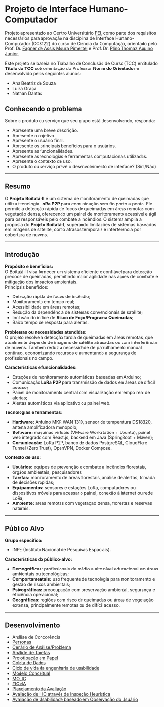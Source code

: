 # Projeto de Interface Humano-Computador

Projeto apresentado ao Centro Universitário [FEI](https://portal.fei.edu.br/), como parte dos requisitos necessários para aprovação na disciplina de Interface Humano-Computador (CC8122) do curso de Ciencia da Computação, orientado pelo Prof. Dr. [Fagner de Assis Moura Pimentel](http://lattes.cnpq.br/6747210702910392) e Prof. Dr. [Plino Thomaz Aquino Junior](http://lattes.cnpq.br/6186413528999908).

Este projeto se baseia no Trabalho de Conclusão de Curso (TCC) entitulado **Título do TCC** sob orientação do Professor **Nome do Orientador** e desenvolvido pelos seguintes alunos:

- Ana Beatriz de Souza
- Luísa Graça
- Nathan Dantas

## Conhecendo o problema

Sobre o produto ou serviço que seu grupo está desenvolvendo, responda:
- Apresente uma breve descrição.
- Apresente o objetivo. 
- Apresente o usuário final.
- Apresente os principais benefícios para o usuários.
- Apresente as funcionalidades.
- Apresente as tecnologias e ferramentas computacionais utilizadas.
- Apresente o contexto de uso.
- O produto ou serviço prevê o desenvolvimento de interface? (Sim/Não)

---

## Resumo

O **Projeto Boitatá-II** é um sistema de monitoramento de queimadas que utiliza tecnologia **LoRa P2P** para comunicação sem fio ponto a ponto. Ele permite a detecção rápida de focos de queimadas em áreas remotas com vegetação densa, oferecendo um painel de monitoramento acessível e ágil para os responsáveis pelo combate a incêndios. O sistema amplia a proposta do **Projeto Boitatá-I**, superando limitações de sistemas baseados em imagens de satélite, como atrasos temporais e interferência por cobertura de nuvens.

---

## Introdução

**Propósito e benefícios:**  
O Boitatá-II visa fornecer um sistema eficiente e confiável para detecção precoce de queimadas, permitindo maior agilidade nas ações de combate e mitigação dos impactos ambientais.  
Principais benefícios:  
- Detecção rápida de focos de incêndio;  
- Monitoramento em tempo real;  
- Acessibilidade em áreas remotas;  
- Redução da dependência de sistemas convencionais de satélite;  
- Inclusão do índice de **Risco de Fogo/Programa Queimadas**;  
- Baixo tempo de resposta para alertas.  

**Problemas ou necessidades atendidas:**  
O projeto resolve a detecção tardia de queimadas em áreas remotas, que atualmente depende de imagens de satélite atrasadas ou com interferência de nuvens. Também reduz a necessidade de patrulhamento manual contínuo, economizando recursos e aumentando a segurança de profissionais no campo.  

**Características e funcionalidades:**  
- Estações de monitoramento automáticas baseadas em Arduino;  
- Comunicação **LoRa P2P** para transmissão de dados em áreas de difícil acesso;  
- Painel de monitoramento central com visualização em tempo real de alertas;  
- Alertas automáticos via aplicativo ou painel web.

**Tecnologias e ferramentas:**  
- **Hardware:** Arduino MKR WAN 1310, sensor de temperatura DS18B20, antena amplificadora monopolo;  
- **Software:** máquinas virtuais (VMware Workstation + Ubuntu), painel web integrado com React.js, backend em Java (SpringBoot + Maven);  
- **Comunicação:** LoRa P2P, banco de dados PostgreSQL, CloudFlare Tunnel (Zero Trust), OpenVPN, Docker Compose.

**Contexto de uso:**  
- **Usuários:** equipes de prevenção e combate a incêndios florestais, órgãos ambientais, pesquisadores;  
- **Tarefas:** monitoramento de áreas florestais, análise de alertas, tomada de decisões rápidas;  
- **Equipamentos:** sensores e estações LoRa, computadores ou dispositivos móveis para acessar o painel, conexão à internet ou rede LoRa;  
- **Ambiente:** áreas remotas com vegetação densa, florestas e reservas naturais.

---

## Público Alvo

**Grupo específico:**  
- INPE (Instituto Nacional de Pesquisas Espaciais).

**Características do público-alvo:**  
- **Demográficas:** profissionais de médio a alto nível educacional em áreas ambientais ou tecnológicas;  
- **Comportamentais:** uso frequente de tecnologia para monitoramento e gestão de riscos ambientais;  
- **Psicográficas:** preocupação com preservação ambiental, segurança e eficiência operacional;  
- **Geográficas:** regiões com risco de queimadas ou áreas de vegetação extensa, principalmente remotas ou de difícil acesso.


---

## Desenvolvimento
- [Análise de Concorência](docs/2_concorencia.md)
- [Personas](docs/3_personas.md)
- [Cenário de Análise/Problema](docs/4_cenarios.md)
- [Análide de Tarefas](docs/5_analise_tarefas.md)
- [Prototipação em Papel](docs/6_prototipacao.md)
- [Coleta de Dados](docs/7_coleta_dados.md)
- [Ciclo de vida da engenharia de usabilidade](docs/8_ciclo_vida.md)
- [Modelo Conceitual](docs/9_modelo_conceitual.md) 
- [MOLIC](docs/10_molic.md)
- [FIGMA](docs/11_figma.md)
- [Planejamento da Avaliação](docs/12_planejamento_avaliacao.md)
- [Avaliação de IHC através de Inspeção Heurística](docs/13_heuristica.md)
- [Avaliação de Usabilidade baseado em Observação do Usuário](docs/14_observacao_usuario.md)
